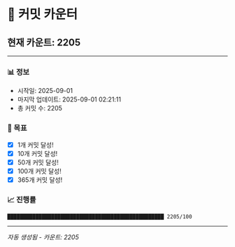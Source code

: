 # 🔢 커밋 카운터

## 현재 카운트: 2205

---

### 📊 정보
- 시작일: 2025-09-01
- 마지막 업데이트: 2025-09-01 02:21:11
- 총 커밋 수: 2205

### 🎯 목표
- [x] 1개 커밋 달성!
- [x] 10개 커밋 달성!
- [x] 50개 커밋 달성!
- [x] 100개 커밋 달성!
- [x] 365개 커밋 달성!

### 📈 진행률
```
██████████████████████████████████████████████████ 2205/100
```

---
*자동 생성됨 - 카운트: 2205*
